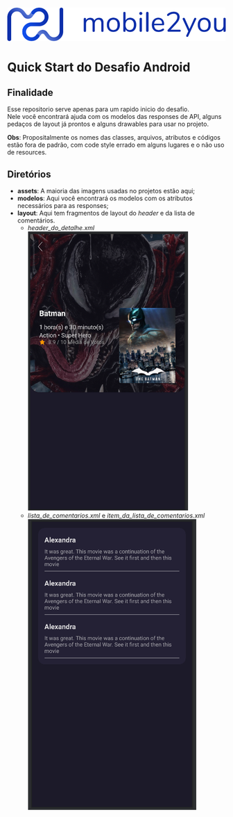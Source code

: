 ![M2Y LOGO](imagens_readme/logo-azul1.png)  
  
  
# Quick Start do Desafio Android  
## Finalidade  
Esse repositorio serve apenas para um rapido inicio do desafio.  
Nele você encontrará ajuda com os modelos das responses de API, alguns pedaços de layout já prontos e alguns drawables para usar no projeto.  

**Obs**: Propositalmente os nomes das classes, arquivos, atributos e códigos estão fora de padrão, com code style errado em alguns lugares e o não uso de resources.
## Diretórios
* **assets**: A maioria das imagens usadas no projetos estão aqui;
* **modelos**: Aqui você encontrará os modelos com os atributos necessários para as responses;
* **layout**: Aqui tem fragmentos de layout do *header* e da lista de comentários.
    * *header_do_detalhe.xml*  
    ![HEADER](imagens_readme/header.png)  
    * *lista_de_comentarios.xml* e *item_da_lista_de_comentarios.xml*  
    ![REVIEWS](imagens_readme/reviews.png)
